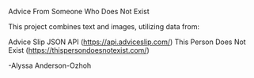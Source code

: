 Advice From Someone Who Does Not Exist

This project combines text and images, utilizing data from:

Advice Slip JSON API (https://api.adviceslip.com/) 
This Person Does Not Exist (https://thispersondoesnotexist.com/)

-Alyssa Anderson-Ozhoh